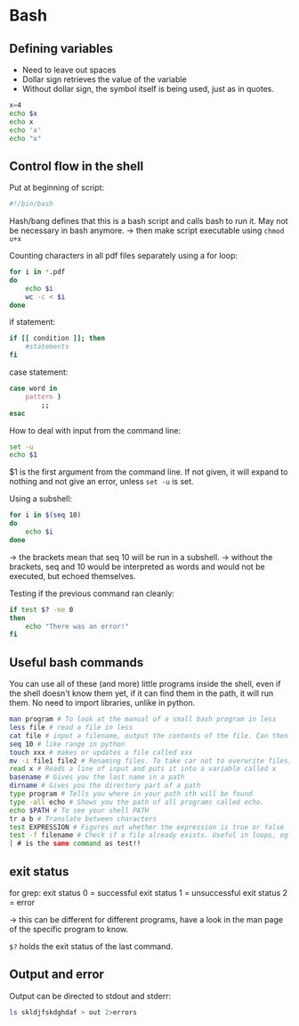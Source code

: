 
# Bash

## Defining variables

- Need to leave out spaces
- Dollar sign retrieves the value of the variable
- Without dollar sign, the symbol itself is being used, just as in quotes.
```sh
x=4
echo $x
echo x
echo 'x'
echo "x"
```

## Control flow in the shell

Put at beginning of script:
```sh
#!/bin/bash
```
Hash/bang defines that this is a bash script and calls bash to run it. May not be necessary in bash anymore.
-> then make script executable using `chmod u+x`

Counting characters in all pdf files separately using a for loop:
```sh
for i in *.pdf
do
	echo $i
	wc -c < $i
done
```
if statement:
```sh
if [[ condition ]]; then
	#statements
fi
```

case statement:
```sh
case word in
	pattern )
		;;
esac
```

How to deal with input from the command line:
```sh
set -u
echo $1
```
$1 is the first argument from the command line.
If not given, it will expand to nothing and not give an error, unless `set -u` is set.

Using a subshell:
```sh
for i in $(seq 10)
do
	echo $i
done
```
-> the brackets mean that seq 10 will be run in a subshell.
-> without the brackets, seq and 10 would be interpreted as words and would not be executed, but echoed themselves.

Testing if the previous command ran cleanly:
```sh
if test $? -ne 0
then
	echo "There was an error!"
fi
```

## Useful bash commands

You can use all of these (and more) little programs inside the shell, even if the shell doesn't know them yet, if it can find them in the path, it will run them. No need to import libraries, unlike in python.
```sh
man program # To look at the manual of a small bash program in less
less file # read a file in less
cat file # input a filename, output the contents of the file. Can then pipe the contents to the next program.
seq 10 # like range in python
touch xxx # makes or updates a file called xxx
mv -i file1 file2 # Renaming files. To take car not to overwrite files, use -i
read x # Reads a line of input and puts it into a variable called x
basename # Gives you the last name in a path
dirname # Gives you the directory part of a path
type program # Tells you where in your path sth will be found
type -all echo # Shows you the path of all programs called echo.
echo $PATH # To see your shell PATH
tr a b # Translate between characters
test EXPRESSION # Figures out whether the expression is true or false
test -f filename # Check if a file already exists. Useful in loops, eg when renaming files
[ # is the same command as test!! 
```

## exit status

for grep:
exit status 0 = successful
exit status 1 = unsuccessful
exit status 2 = error

-> this can be different for different programs, have a look in the man page of the specific program to know.

`$?` holds the exit status of the last command.

## Output and error

Output can be directed to stdout and stderr:
```sh
ls skldjfskdghdaf > out 2>errors
```
